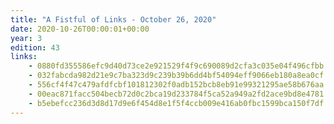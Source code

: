 ```yaml
---
title: "A Fistful of Links - October 26, 2020"
date: 2020-10-26T00:00:01+00:00
year: 3
edition: 43
links:
    - 0880fd355586efc9d40d73ce2e921529f4f9c690089d2cfa3c035e04f496cfbb
    - 032fabcda982d21e9c7ba323d9c239b39b6dd4bf54094eff9066eb180a8ea0cf
    - 556cf4f47c479afdfcbf101812302f0adb152bcb8eb91e99321295ae58b676aa
    - 00eac871facc504becb72d0c2bca19d233784f5ca52a949a2fd2ace9bd8e4781
    - b5ebefcc236d3d8d17d9e6f454d8e1f5f4ccb009e416ab0fbc1599bca150f7df
---
```


